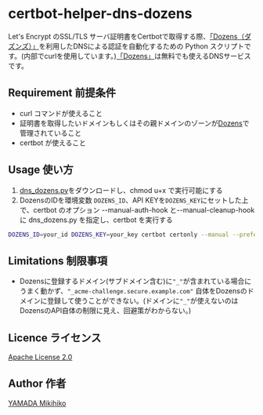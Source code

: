 # certbot-helper-dns-dozens

Let's Encrypt のSSL/TLS サーバ証明書をCertbotで取得する際、[「Dozens（ダズンズ）」](https://dozens.jp/i/OaU0TF)を利用したDNSによる認証を自動化するための Python スクリプトです。(内部でcurlを使用しています。)[「Dozens」](https://dozens.jp/i/OaU0TF)は無料でも使えるDNSサービスです。

<!-- ## Description -->

## Requirement 前提条件
- curl コマンドが使えること
- 証明書を取得したいドメインもしくはその親ドメインのゾーンが[Dozens](https://dozens.jp/i/OaU0TF)で管理されていること
- certbot が使えること

## Usage 使い方
1. [dns_dozens.py](https://raw.githubusercontent.com/ymdmkhk/certbot-helper-dns-dozens/master/dns_dozens.py)をダウンロードし、chmod u+x で実行可能にする
1. DozensのIDを環境変数 `DOZENS_ID`、API KEYを`DOZENS_KEY`にセットした上で、certbot のオプション --manual-auth-hook と--manual-cleanup-hook に dns_dozens.py を指定し、certbot を実行する
```bash
DOZENS_ID=your_id DOZENS_KEY=your_key certbot certonly --manual --preferred-challenges=dns --manual-auth-hook /path/to/script/dns_dozens.py --manual-cleanup-hook /path/to/script/dns_dozens.py -d secure.example.com
```
<!-- ## Contribution -->
## Limitations 制限事項
- Dozensに登録するドメイン(サブドメイン含む)に`"_"`が含まれている場合にうまく動かず、`"_acme-challenge.secure.example.com"` 自体をDozensのドメインに登録して使うことができない。(ドメインに`"_"`が使えないのはDozensのAPI自体の制限に見え、回避策がわからない。)
## Licence ライセンス

[Apache License 2.0](https://github.com/ymdmkhk/certbot-helper-dns-dozens/blob/master/LICENSE)

## Author 作者

[YAMADA Mikihiko](https://github.com/ymdmkhk)
